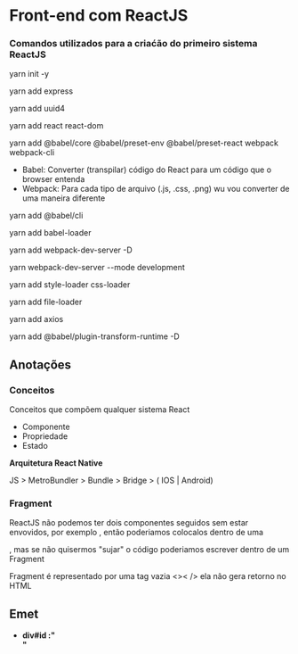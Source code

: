 #  Front-end com ReactJS



### Comandos utilizados para a criaćão do primeiro sistema ReactJS

yarn init -y         

yarn add express

yarn add uuid4

yarn add react react-dom

yarn add @babel/core @babel/preset-env @babel/preset-react webpack webpack-cli

* Babel: Converter (transpilar) código do React para um código que o browser entenda
* Webpack: Para cada tipo de arquivo (.js, .css, .png) wu vou converter de uma maneira diferente

yarn add @babel/cli 

yarn add babel-loader

yarn add webpack-dev-server -D

yarn webpack-dev-server --mode development

 yarn add style-loader css-loader

 yarn add file-loader 

yarn add axios

yarn add @babel/plugin-transform-runtime -D

## Anotações

### Conceitos

Conceitos que compõem qualquer sistema React

* Componente
* Propriedade
* Estado



**Arquitetura React Native**

JS > MetroBundler > Bundle > Bridge > ( IOS | Android) 

### Fragment

ReactJS não podemos ter dois componentes seguidos sem estar envovidos, por exemplo <App /><App />, então poderiamos colocalos dentro de uma <div>, mas se não quisermos "sujar" o código poderiamos escrever dentro de um Fragment



Fragment é representado por uma tag vazia <>< /> ela não gera retorno no HTML





##  Emet

* **div#id :"<div id="app"></div>"**